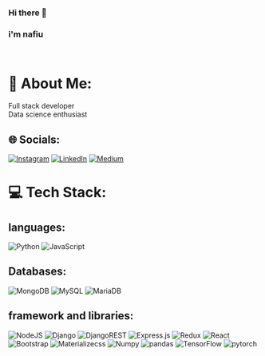 ### Hi there 👋
### i'm nafiu
<br>

# 💫 About Me:
Full stack developer<br>Data science enthusiast


## 🌐 Socials:
[![Instagram](https://img.shields.io/badge/Instagram-%23E4405F.svg?logo=Instagram&logoColor=white&style=for-the-badge)](https://instagram.com/nafiu.dev) 
[![LinkedIn](https://img.shields.io/badge/LinkedIn-%230077B5.svg?logo=linkedin&logoColor=white&style=for-the-badge)](https://linkedin.com/in/nafiu-nizar-93a16720b) 
[![Medium](https://img.shields.io/badge/Medium-12100E?logo=medium&logoColor=white&style=for-the-badge)](https://medium.com/@nafiu.dev) 

# 💻 Tech Stack:
## languages:
![Python](https://img.shields.io/badge/python-3670A0?style=for-the-badge&logo=python&logoColor=ffdd54)
![JavaScript](https://img.shields.io/badge/javascript-%23323330.svg?style=for-the-badge&logo=javascript&logoColor=%23F7DF1E)
## Databases:
![MongoDB](https://img.shields.io/badge/MongoDB-%234ea94b.svg?style=for-the-badge&logo=mongodb&logoColor=white) 
![MySQL](https://img.shields.io/badge/mysql-%2300f.svg?style=for-the-badge&logo=mysql&logoColor=white) 
![MariaDB](https://img.shields.io/badge/MariaDB-003545?style=for-the-badge&logo=mariadb&logoColor=white)
## framework and libraries:
![NodeJS](https://img.shields.io/badge/node.js-6DA55F?style=for-the-badge&logo=node.js&logoColor=white) 
![Django](https://img.shields.io/badge/django-%23092E20.svg?style=for-the-badge&logo=django&logoColor=white) 
![DjangoREST](https://img.shields.io/badge/DJANGO-REST-ff1709?style=for-the-badge&logo=django&logoColor=white&color=ff1709labelColor=gray) 
![Express.js](https://img.shields.io/badge/express.js-%23404d59.svg?style=for-the-badge&logo=express&logoColor=%2361DAFB) 
![Redux](https://img.shields.io/badge/redux-%23593d88.svg?style=for-the-badge&logo=redux&logoColor=white) 
![React](https://img.shields.io/badge/react-%2320232a.svg?style=for-the-badge&logo=react&logoColor=%2361DAFB)
![Bootstrap](https://img.shields.io/badge/bootstrap-%23563D7C.svg?style=for-the-badge&logo=bootstrap&logoColor=white) 
![Materializecss](https://img.shields.io/badge/-materializecss-blue?style=for-the-badge&logoColor=%2361DAFB)
![Numpy](https://img.shields.io/badge/-Numpy-lightgrey?style=for-the-badge&logoColor=%2361DAFB)
![pandas](https://img.shields.io/badge/-pandas-lightgrey?style=for-the-badge&logoColor=%2361DAFB)
![TensorFlow](https://img.shields.io/badge/-TensorFlow-orange?style=for-the-badge&logoColor=%2361DAFB)
![pytorch](https://img.shields.io/badge/-pytorch-orange?style=for-the-badge&logoColor=%2361DAFB)
<!-- # 📊 GitHub Stats:
![](https://github-readme-stats.vercel.app/api?username=nafiu-dev&theme=dark&hide_border=false&include_all_commits=true&count_private=true)<br/>
![](https://github-readme-streak-stats.herokuapp.com/?user=nafiu-dev&theme=dark&hide_border=false)<br/>
![](https://github-readme-stats.vercel.app/api/top-langs/?username=nafiu-dev&theme=dark&hide_border=false&include_all_commits=true&count_private=true&layout=compact) -->

<!-- Proudly created with GPRM ( https://gprm.itsvg.in ) -->
